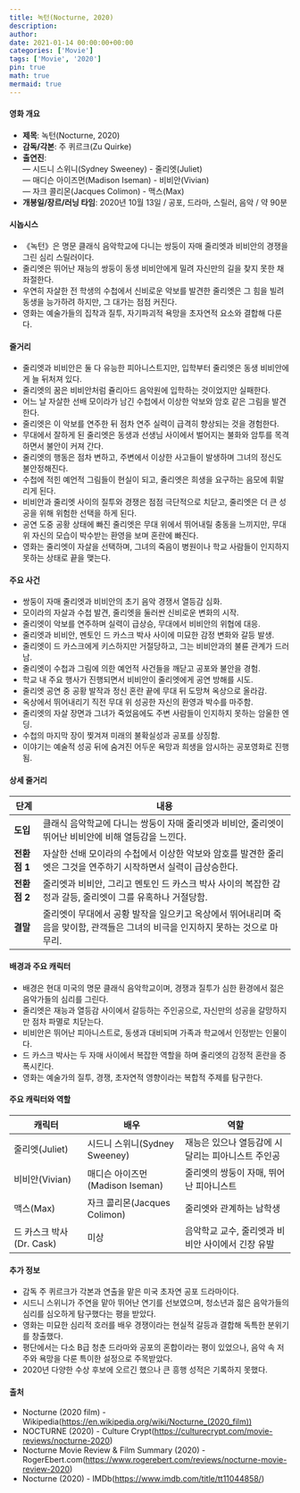 ```yaml
---
title: 녹턴(Nocturne, 2020)
description: 
author: 
date: 2021-01-14 00:00:00+00:00
categories: ['Movie']
tags: ['Movie', '2020']
pin: true
math: true
mermaid: true
---
```

#### 영화 개요

- **제목**: 녹턴(Nocturne, 2020)  
- **감독/각본**: 주 퀴르크(Zu Quirke)  
- **출연진**:  
  — 시드니 스위니(Sydney Sweeney) - 줄리엣(Juliet)  
  — 매디슨 아이즈먼(Madison Iseman) - 비비안(Vivian)  
  — 자크 콜리몬(Jacques Colimon) - 맥스(Max)  
- **개봉일/장르/러닝 타임**: 2020년 10월 13일 / 공포, 드라마, 스릴러, 음악 / 약 90분  

#### 시놉시스

- 《녹턴》은 명문 클래식 음악학교에 다니는 쌍둥이 자매 줄리엣과 비비안의 경쟁을 그린 심리 스릴러이다.  
- 줄리엣은 뛰어난 재능의 쌍둥이 동생 비비안에게 밀려 자신만의 길을 찾지 못한 채 좌절한다.  
- 우연히 자살한 전 학생의 수첩에서 신비로운 악보를 발견한 줄리엣은 그 힘을 빌려 동생을 능가하려 하지만, 그 대가는 점점 커진다.  
- 영화는 예술가들의 집착과 질투, 자기파괴적 욕망을 초자연적 요소와 결합해 다룬다.  

#### 줄거리

- 줄리엣과 비비안은 둘 다 유능한 피아니스트지만, 입학부터 줄리엣은 동생 비비안에게 늘 뒤처져 있다.  
- 줄리엣의 꿈은 비비안처럼 쥴리아드 음악원에 입학하는 것이었지만 실패한다.  
- 어느 날 자살한 선배 모이라가 남긴 수첩에서 이상한 악보와 암호 같은 그림을 발견한다.  
- 줄리엣은 이 악보를 연주한 뒤 점차 연주 실력이 급격히 향상되는 것을 경험한다.  
- 무대에서 잘하게 된 줄리엣은 동생과 선생님 사이에서 벌어지는 불화와 암투를 목격하면서 불안이 커져 간다.  
- 줄리엣의 행동은 점차 변하고, 주변에서 이상한 사고들이 발생하며 그녀의 정신도 불안정해진다.  
- 수첩에 적힌 예언적 그림들이 현실이 되고, 줄리엣은 희생을 요구하는 음모에 휘말리게 된다.  
- 비비안과 줄리엣 사이의 질투와 경쟁은 점점 극단적으로 치닫고, 줄리엣은 더 큰 성공을 위해 위험한 선택을 하게 된다.  
- 공연 도중 공황 상태에 빠진 줄리엣은 무대 위에서 뛰어내릴 충동을 느끼지만, 무대 위 자신의 모습이 박수받는 환영을 보며 혼란에 빠진다.  
- 영화는 줄리엣이 자살을 선택하며, 그녀의 죽음이 병원이나 학교 사람들이 인지하지 못하는 상태로 끝을 맺는다.  

#### 주요 사건

- 쌍둥이 자매 줄리엣과 비비안의 초기 음악 경쟁서 열등감 심화.  
- 모이라의 자살과 수첩 발견, 줄리엣을 둘러싼 신비로운 변화의 시작.  
- 줄리엣이 악보를 연주하며 실력이 급상승, 무대에서 비비안의 위협에 대응.  
- 줄리엣과 비비안, 멘토인 드 카스크 박사 사이에 미묘한 감정 변화와 갈등 발생.  
- 줄리엣이 드 카스크에게 키스하지만 거절당하고, 그는 비비안과의 불륜 관계가 드러남.  
- 줄리엣이 수첩과 그림에 의한 예언적 사건들을 깨닫고 공포와 불안을 경험.  
- 학교 내 주요 행사가 진행되면서 비비안이 줄리엣에게 공연 방해를 시도.  
- 줄리엣 공연 중 공황 발작과 정신 혼란 끝에 무대 뒤 도망쳐 옥상으로 올라감.  
- 옥상에서 뛰어내리기 직전 무대 위 성공한 자신의 환영과 박수를 마주함.  
- 줄리엣의 자살 장면과 그녀가 죽었음에도 주변 사람들이 인지하지 못하는 암울한 엔딩.  
- 수첩의 마지막 장이 찢겨져 미래의 불확실성과 공포를 상징함.  
- 이야기는 예술적 성공 뒤에 숨겨진 어두운 욕망과 희생을 암시하는 공포영화로 진행됨.  

#### 상세 줄거리

| **단계**   | **내용**                                                                                          |
|------------|-------------------------------------------------------------------------------------------------|
| **도입**   | 클래식 음악학교에 다니는 쌍둥이 자매 줄리엣과 비비안, 줄리엣이 뛰어난 비비안에 비해 열등감을 느낀다.             |
| **전환점 1** | 자살한 선배 모이라의 수첩에서 이상한 악보와 암호를 발견한 줄리엣은 그것을 연주하기 시작하면서 실력이 급상승한다.        |
| **전환점 2** | 줄리엣과 비비안, 그리고 멘토인 드 카스크 박사 사이의 복잡한 감정과 갈등, 줄리엣이 그를 유혹하나 거절당함.             |
| **결말**   | 줄리엣이 무대에서 공황 발작을 일으키고 옥상에서 뛰어내리며 죽음을 맞이함, 관객들은 그녀의 비극을 인지하지 못하는 것으로 마무리. |

#### 배경과 주요 캐릭터

- 배경은 현대 미국의 명문 클래식 음악학교이며, 경쟁과 질투가 심한 환경에서 젊은 음악가들의 심리를 그린다.  
- 줄리엣은 재능과 열등감 사이에서 갈등하는 주인공으로, 자신만의 성공을 갈망하지만 점차 파멸로 치닫는다.  
- 비비안은 뛰어난 피아니스트로, 동생과 대비되며 가족과 학교에서 인정받는 인물이다.  
- 드 카스크 박사는 두 자매 사이에서 복잡한 역할을 하며 줄리엣의 감정적 혼란을 증폭시킨다.  
- 영화는 예술가의 질투, 경쟁, 초자연적 영향이라는 복합적 주제를 탐구한다.  

#### 주요 캐릭터와 역할

| **캐릭터** | **배우**              | **역할**                     |
|------------|-----------------------|------------------------------|
| 줄리엣(Juliet) | 시드니 스위니(Sydney Sweeney) | 재능은 있으나 열등감에 시달리는 피아니스트 주인공 |
| 비비안(Vivian) | 매디슨 아이즈먼(Madison Iseman) | 줄리엣의 쌍둥이 자매, 뛰어난 피아니스트       |
| 맥스(Max)   | 자크 콜리몬(Jacques Colimon)    | 줄리엣와 관계하는 남학생                  |
| 드 카스크 박사(Dr. Cask) | 미상                  | 음악학교 교수, 줄리엣과 비비안 사이에서 긴장 유발  |

#### 추가 정보

- 감독 주 퀴르크가 각본과 연출을 맡은 미국 초자연 공포 드라마이다.  
- 시드니 스위니가 주연을 맡아 뛰어난 연기를 선보였으며, 청소년과 젊은 음악가들의 심리를 심오하게 탐구했다는 평을 받았다.  
- 영화는 미묘한 심리적 호러를 배우 경쟁이라는 현실적 갈등과 결합해 독특한 분위기를 창출했다.  
- 평단에서는 다소 B급 청춘 드라마와 공포의 혼합이라는 평이 있었으나, 음악 속 저주와 욕망을 다룬 특이한 설정으로 주목받았다.  
- 2020년 다양한 수상 후보에 오르긴 했으나 큰 흥행 성적은 기록하지 못했다.  

#### 출처

- Nocturne (2020 film) - Wikipedia(https://en.wikipedia.org/wiki/Nocturne_(2020_film))  
- NOCTURNE (2020) - Culture Crypt(https://culturecrypt.com/movie-reviews/nocturne-2020)  
- Nocturne Movie Review & Film Summary (2020) - RogerEbert.com(https://www.rogerebert.com/reviews/nocturne-movie-review-2020)  
- Nocturne (2020) - IMDb(https://www.imdb.com/title/tt11044858/)
